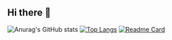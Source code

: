 ## Hi there 👋

![Anurag's GitHub stats](https://github-readme-stats.vercel.app/api?username=sharomannn&theme=catppuccin_mocha&show_icons=true)
[![Top Langs](https://github-readme-stats.vercel.app/api/top-langs/?username=sharomannn&layout=compact)](https://github.com/anuraghazra/github-readme-stats)
[![Readme Card](https://github-readme-stats.vercel.app/api/pin/?username=sharomannn&repo=github-readme-stats)](https://github.com/anuraghazra/github-readme-stats)
